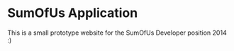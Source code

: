 SumOfUs Application
===================

This is a small prototype website for the SumOfUs Developer position 2014 :)
